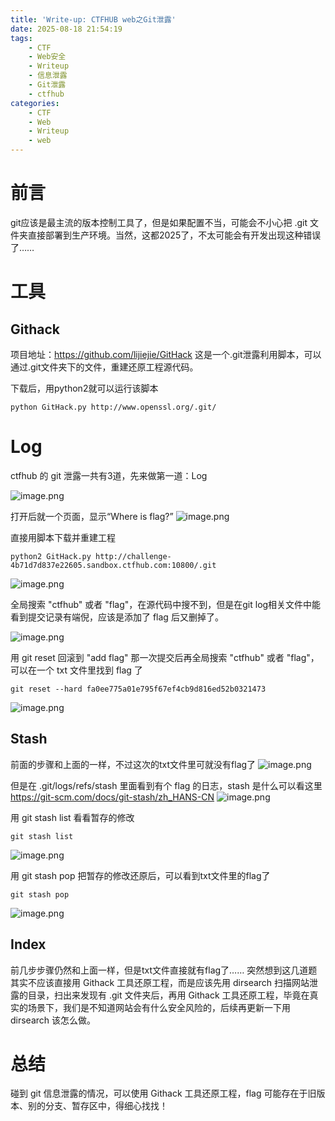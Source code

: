```yaml
---
title: 'Write-up: CTFHUB web之Git泄露'
date: 2025-08-18 21:54:19
tags:
    - CTF
    - Web安全
    - Writeup
    - 信息泄露
    - Git泄露
    - ctfhub
categories:
    - CTF
    - Web
    - Writeup
    - web
---
```


# 前言
git应该是最主流的版本控制工具了，但是如果配置不当，可能会不小心把 .git 文件夹直接部署到生产环境。当然，这都2025了，不太可能会有开发出现这种错误了……

# 工具
## Githack
项目地址：https://github.com/lijiejie/GitHack
这是一个.git泄露利用脚本，可以通过.git文件夹下的文件，重建还原工程源代码。

下载后，用python2就可以运行该脚本
```
python GitHack.py http://www.openssl.org/.git/
```

# Log
ctfhub 的 git 泄露一共有3道，先来做第一道：Log

![image.png](https://s2.loli.net/2025/08/18/Pg46BCWhMVmY3al.png)


打开后就一个页面，显示“Where is flag?”
![image.png](https://s2.loli.net/2025/08/18/cktFWeN5zHpI1jQ.png)

直接用脚本下载并重建工程
```
python2 GitHack.py http://challenge-4b71d7d837e22605.sandbox.ctfhub.com:10800/.git
```
![image.png](https://s2.loli.net/2025/08/18/dKW8nlYpC6hax9S.png)


全局搜索 "ctfhub" 或者 "flag"，在源代码中搜不到，但是在git log相关文件中能看到提交记录有端倪，应该是添加了 flag 后又删掉了。

![image.png](https://s2.loli.net/2025/08/18/5QATtId8aDZfn6o.png)


用 git reset 回滚到 "add flag" 那一次提交后再全局搜索 "ctfhub" 或者 "flag"，可以在一个 txt 文件里找到 flag 了

```
git reset --hard fa0ee775a01e795f67ef4cb9d816ed52b0321473
```

![image.png](https://s2.loli.net/2025/08/18/eI5RoP8OFhJXl4d.png)

## Stash
前面的步骤和上面的一样，不过这次的txt文件里可就没有flag了
![image.png](https://s2.loli.net/2025/08/18/eHl9vw8rIpbZ7hy.png)

但是在 .git/logs/refs/stash 里面看到有个 flag 的日志，stash 是什么可以看这里 https://git-scm.com/docs/git-stash/zh_HANS-CN
![image.png](https://s2.loli.net/2025/08/18/s5igbSB9RnMH3xl.png)

用 git stash list 看看暂存的修改
```
git stash list
```
![image.png](https://s2.loli.net/2025/08/18/Q2EPmrHX3qIdA1S.png)


用 git stash pop 把暂存的修改还原后，可以看到txt文件里的flag了
```
git stash pop
```
![image.png](https://s2.loli.net/2025/08/18/m2K9CVPoBARfTlZ.png)

## Index
前几步步骤仍然和上面一样，但是txt文件直接就有flag了……
突然想到这几道题其实不应该直接用 Githack 工具还原工程，而是应该先用 dirsearch 扫描网站泄露的目录，扫出来发现有 .git 文件夹后，再用 Githack 工具还原工程，毕竟在真实的场景下，我们是不知道网站会有什么安全风险的，后续再更新一下用 dirsearch 该怎么做。

# 总结
碰到 git 信息泄露的情况，可以使用 Githack 工具还原工程，flag 可能存在于旧版本、别的分支、暂存区中，得细心找找！